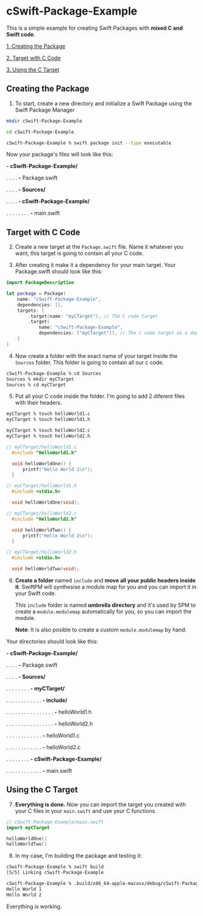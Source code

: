 # cSwift-Package-Example

This is a simple example for creating Swift Packages with **mixed C and Swift code**.

[1. Creating the Package](https://github.com/AOx0/cSwift-Package-Example/blob/master/README.md#creating-the-package)

[2. Target with C Code](https://github.com/AOx0/cSwift-Package-Example/blob/master/README.md#target-with-c-code)

[3. Using the C Target](https://github.com/AOx0/cSwift-Package-Example/blob/master/README.md#using-the-c-target)



## Creating the Package

1. To start, create a new directory and initialize a Swift Package using the Swift Package Manager

```bash
mkdir cSwift-Package-Example
```

```bash
cd cSwift-Package-Example
```

```bash
cSwift-Package-Example % swift package init --type executable
```



Now your package's files will look like this:

**- cSwift-Package-Example/**

. . . .  **-** Package.swift

. . . .  **- Sources/**

. . . .  **- cSwift-Package-Example/**

. . . . . . . .  **-** main.swift



## Target with C Code



2. Create a new target at the `Package.swift` file. Name it whatever you want, this target is going to contain all your C code. 



3. After creating it make it a dependency for your main target. Your Package.swift should look like this:

```swift
import PackageDescription

let package = Package(
    name: "cSwift-Package-Example",
    dependencies: [],
    targets: [
        .target(name: "myCTarget"), // The C code target
        .target(
            name: "cSwift-Package-Example",
            dependencies: ["myCTarget"]), // The C code target as a dependency
    ]
)

```



4. Now create a folder with the exact name of your target inside the `Sources` folder. This folder is going to contain all our c code.

```bash
cSwift-Package-Example % cd Sources
Sources % mkdir myCTarget
Sources % cd myCTarget
```



5. Put all your C code inside the folder. I'm going to add 2 diferent files with their headers.

```bash
myCTarget % touch helloWorld1.c
myCTarget % touch helloWorld1.h

myCTarget % touch helloWorld2.c
myCTarget % touch helloWorld2.h
```

```c
// myCTarget/helloWorld1.c
  #include "HelloWorld1.h"

  void helloWorldOne() {
      printf("Hello World 1\n");
  }

// myCTarget/helloWorld1.h
  #include <stdio.h>

  void helloWorldOne(void);
```

```c
// myCTarget/helloWorld2.c
  #include "HelloWorld2.h"

  void helloWorldTwo() {
      printf("Hello World 2\n");
  }

// myCTarget/helloWorld2.h
  #include <stdio.h>

  void helloWorldTwo(void);
```



6. **Create a folder** named `include` and **move all your public headers inside it**. SwiftPM will synthesise a module map for you and you can import it in your Swift code.

   

   This `include` folder is named  **umbrella directory** and it's used by SPM to create a `module.modulemap` automatically for you, so you can import the module.

   **Note**: It is also posible to create a custom `module.modulemap` by hand.

Your directories should look like this:

**- cSwift-Package-Example/**

. . . .  **-** Package.swift

. . . .  **- Sources/**

. . . . . . . .  **- myCTarget/**				

. . . . . . . . . . . .  **- include/**

. . . . . . . . . . . . . . . .  **-** helloWorld1.h

. . . . . . . . . . . . . . . .  **-** helloWorld2.h

. . . . . . . . . . . .  **-** helloWorld1.c

. . . . . . . . . . . .  **-** helloWorld2.c

. . . . . . . .  **- cSwift-Package-Example/**

. . . . . . . . . . . .  **-** main.swift



## Using the C Target



7. **Everything is done.** Now you can import the target you created with your C files in your `main.swift` and use your C functions.

```swift
// cSwift-Package-Example/main.swift
import myCTarget

helloWorldOne()
helloWorldTwo()

```



8. In my case, I'm building the package and testing it:

```bash
cSwift-Package-Example % swift build
[5/5] Linking cSwift-Package-Example
```

```bash
cSwift-Package-Example % .build/x86_64-apple-macosx/debug/cSwift-Package-Example 
Hello World 1
Hello World 2
```

Everything is working.

